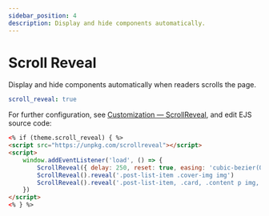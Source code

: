 ```yaml
---
sidebar_position: 4
description: Display and hide components automatically.
---
```


# Scroll Reveal

Display and hide components automatically when readers scrolls the page.

```yaml
scroll_reveal: true
```
For further configuration, see [Customization — ScrollReveal](https://scrollrevealjs.org/guide/customization.html), and edit EJS source code:

```html title=layout/layout.ejs {5-7}
<% if (theme.scroll_reveal) { %>
<script src="https://unpkg.com/scrollreveal"></script>
<script>
    window.addEventListener('load', () => {
        ScrollReveal({ delay: 250, reset: true, easing: 'cubic-bezier(0, 0, 0, 1)' })
        ScrollReveal().reveal('.post-list-item .cover-img img')
        ScrollReveal().reveal('.post-list-item, .card, .content p img, .content .block-large img', { distance: '60px', origin: 'bottom', duration: 800 })
    })
</script>
<% } %>
```
